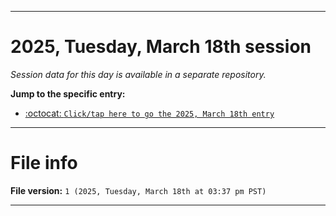 
***

# 2025, Tuesday, March 18th session

_Session data for this day is available in a separate repository._

**Jump to the specific entry:**

- [:octocat: `Click/tap here to go the 2025, March 18th entry`](https://github.com/seanpm2001/SeansLifeArchive_Images_TinyTower_Y2025/tree/SeansLifeArchive_Images_TinyTower_Y2025_Main-dev/2025/03_March/18/)

***

# File info

**File version:** `1 (2025, Tuesday, March 18th at 03:37 pm PST)`

***
